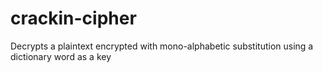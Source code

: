 # crackin-cipher
Decrypts a plaintext encrypted with mono-alphabetic substitution using a dictionary word as a key
